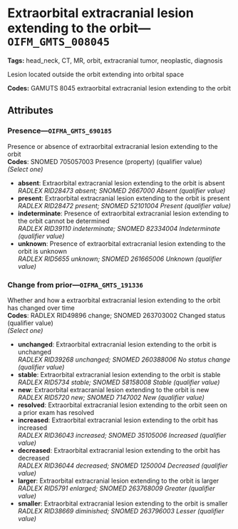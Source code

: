 # Extraorbital extracranial lesion extending to the orbit—`OIFM_GMTS_008045`

**Tags:** head_neck, CT, MR, orbit, extracranial tumor, neoplastic, diagnosis

Lesion located outside the orbit extending into orbital space

**Codes:** GAMUTS 8045 extraorbital extracranial lesion extending to the orbit

## Attributes

### Presence—`OIFMA_GMTS_690185`

Presence or absence of extraorbital extracranial lesion extending to the orbit  
**Codes**: SNOMED 705057003 Presence (property) (qualifier value)  
*(Select one)*

- **absent**: Extraorbital extracranial lesion extending to the orbit is absent  
_RADLEX RID28473 absent; SNOMED 2667000 Absent (qualifier value)_
- **present**: Extraorbital extracranial lesion extending to the orbit is present  
_RADLEX RID28472 present; SNOMED 52101004 Present (qualifier value)_
- **indeterminate**: Presence of extraorbital extracranial lesion extending to the orbit cannot be determined  
_RADLEX RID39110 indeterminate; SNOMED 82334004 Indeterminate (qualifier value)_
- **unknown**: Presence of extraorbital extracranial lesion extending to the orbit is unknown  
_RADLEX RID5655 unknown; SNOMED 261665006 Unknown (qualifier value)_

### Change from prior—`OIFMA_GMTS_191336`

Whether and how a extraorbital extracranial lesion extending to the orbit has changed over time  
**Codes**: RADLEX RID49896 change; SNOMED 263703002 Changed status (qualifier value)  
*(Select one)*

- **unchanged**: Extraorbital extracranial lesion extending to the orbit is unchanged  
_RADLEX RID39268 unchanged; SNOMED 260388006 No status change (qualifier value)_
- **stable**: Extraorbital extracranial lesion extending to the orbit is stable  
_RADLEX RID5734 stable; SNOMED 58158008 Stable (qualifier value)_
- **new**: Extraorbital extracranial lesion extending to the orbit is new  
_RADLEX RID5720 new; SNOMED 7147002 New (qualifier value)_
- **resolved**: Extraorbital extracranial lesion extending to the orbit seen on a prior exam has resolved  
- **increased**: Extraorbital extracranial lesion extending to the orbit has increased  
_RADLEX RID36043 increased; SNOMED 35105006 Increased (qualifier value)_
- **decreased**: Extraorbital extracranial lesion extending to the orbit has decreased  
_RADLEX RID36044 decreased; SNOMED 1250004 Decreased (qualifier value)_
- **larger**: Extraorbital extracranial lesion extending to the orbit is larger  
_RADLEX RID5791 enlarged; SNOMED 263768009 Greater (qualifier value)_
- **smaller**: Extraorbital extracranial lesion extending to the orbit is smaller  
_RADLEX RID38669 diminished; SNOMED 263796003 Lesser (qualifier value)_